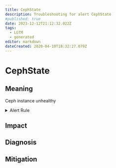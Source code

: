```yaml
---
title: CephState
description: Troubleshooting for alert CephState
#published: true
date: 2023-12-12T21:12:32.022Z
tags: 
  - LGTM
  - generated
editor: markdown
dateCreated: 2020-04-10T18:32:27.079Z
---
```


# CephState

## Meaning
[//]: # "Short paragraph that explains what the alert means"
Ceph instance unhealthy

<details>
  <summary>Alert Rule</summary>

{{% rule "ceph/ceph-internal.yml" "CephState" %}}

{{% comment %}}

```yaml
alert: CephState
expr: ceph_health_status != 0
for: 0m
labels:
    severity: critical
annotations:
    summary: Ceph State (instance {{ $labels.instance }})
    description: |-
        Ceph instance unhealthy
          VALUE = {{ $value }}
          LABELS = {{ $labels }}
    runbook: https://github.com/srerun/prometheus-alerts/blob/main/content/runbooks/ceph-internal/CephState.md

```

{{% /comment %}}

</details>


## Impact
[//]: # "What could / will happen if the alert is not addressed"



## Diagnosis
[//]: # "Steps to take to identify the cause of the problem"



## Mitigation
[//]: # "The steps necessary to resolve the alert"
